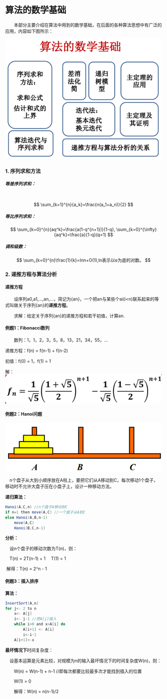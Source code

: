 # 算法的数学基础

&emsp;&emsp;本部分主要介绍在算法中用到的数学基础，在后面的各种算法思想中有广泛的应用，内容如下图所示：

![图片](.\images\content.png)

### 1. 序列求和方法

##### 等差序列求和：

​	
$$
\sum_{k=1}^{n}{a_k}=\frac{n(a_1+a_n)}{2}
$$

##### 等比序列求和：

$$
\sum_{k=0}^{n}{aq^k}=\frac{a(1-q^{n+1})}{1-q}, \sum_{k=0}^{\infty}{aq^k}=\frac{a}{1-q}(q<1)
$$

##### 调和级数：

$$
\sum_{k=0}^{n}\frac{1}{k}=lnn+O(1),ln表示以e为底的对数。
$$

### 2. 递推方程与算法分析

#### 递推方程

&emsp;&emsp;设序列a0,a1,...,an,...，简记为{an}，一个把an与某些个ai(i<n)联系起来的等式叫做关于序列{an}的**递推方程**。

&emsp;&emsp;求解：给定关于序列{an}的递推方程和若干初值，计算an.

#### 例题1：Fibonacci数列

&emsp;&emsp;数列：1，1，2，3，5，8，13，21，34，55，...

递推方程：f(n) = f(n-1) + f(n-2)

初值：f(0) = 1，f(1) = 1

解：![](.\images\fibo.png)

#### 例题2：Hanoi问题

![](.\images\hanoi.png)

&emsp;n个盘子从大到小顺序放在A柱上，要把它们从A移动到C，每次移动1个盘子，移动时不允许大盘子压在小盘子上，设计一种移动方法。

**递归算法：**

```java
Hanoi(A,C,n) //n个盘子A移动到C
if n=1 then move(A,C) //一个盘子从A到C
else Hanoi(A,B,n-1)
    move(A,C)
    Hanoi(B,C,n-1)
```

**分析：**

&emsp;设n个盘子的移动次数为T(n)，则：

&emsp;T(n) = 2T(n-1) + 1
&emsp;T(1) = 1

​	解得：T(n) = 2^n - 1

#### 例题3：插入排序

**算法：**

```java
InsertSort(A,n)
for j<- 2 to n
	x<- A[j]
	i<- j-1 //把A[j]插入
	while i>0 and x<A[i] do
        A[i+1] <- A[i]
        i<-i-1
    A[i+1]<-x
```

**最坏情况下**时间复杂度：

&emsp;设基本运算是元素比较，对规模为n的输入最坏情况下的时间复杂度W(n)，则：

&emsp;&emsp;W(n) = W(n-1) + n-1 //即每次都要比较最多次才能找到插入的位置

&emsp;&emsp;W(1) = 0

&emsp;&emsp;解得：W(n) = n(n-1)/2

















